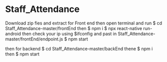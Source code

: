 # Staff_Attendance
Download zip fies and extract
for Front end
then open terminal and run $ cd Staff_Attendance-master/frontEnd
then $ npm i
$ npx react-native run-android
then check your ip using $ifconfig and past in Staff_Attendance-master/frontEnd/endpoint.js
$ npm start


then for backend 
$ cd Staff_Attendance-master/backEnd
thene $ npm i
then $ npm start
